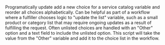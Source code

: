 Programatically update add a new choice for a service catalog variable and reorder all choices alphabetically. Can be helpful as part of a workflow where a fulfiller chooses logic to "update the list" variable, such as a small product or category list that may require ongoing updates as a result of fulfilling the request. Often unlisted choices are handled with an "Other" option and a text field to include the unlisted option. This script will take the value from the "Other" variable and add it to the choice list in the workflow.